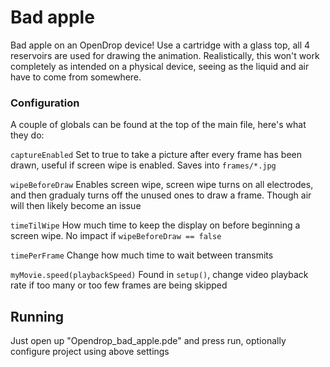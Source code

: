 # Bad apple

Bad apple on an OpenDrop device! Use a cartridge with a glass top, all 4 reservoirs are used for drawing the animation. Realistically, this won't work completely as intended on a physical device, seeing as the liquid and air have to come from somewhere.

### Configuration

A couple of globals can be found at the top of the main file, here's what they do:

`captureEnabled` Set to true to take a picture after every frame has been drawn, useful if screen wipe is enabled. Saves into `frames/*.jpg`

`wipeBeforeDraw` Enables screen wipe, screen wipe turns on all electrodes, and then gradualy turns off the unused ones to draw a frame. Though air will then likely become an issue

`timeTilWipe` How much time to keep the display on before beginning a screen wipe. No impact if `wipeBeforeDraw == false`

`timePerFrame` Change how much time to wait between transmits

`myMovie.speed(playbackSpeed)` Found in `setup()`, change video playback rate if too many or too few frames are being skipped

## Running

Just open up "Opendrop_bad_apple.pde" and press run, optionally configure project using above settings
